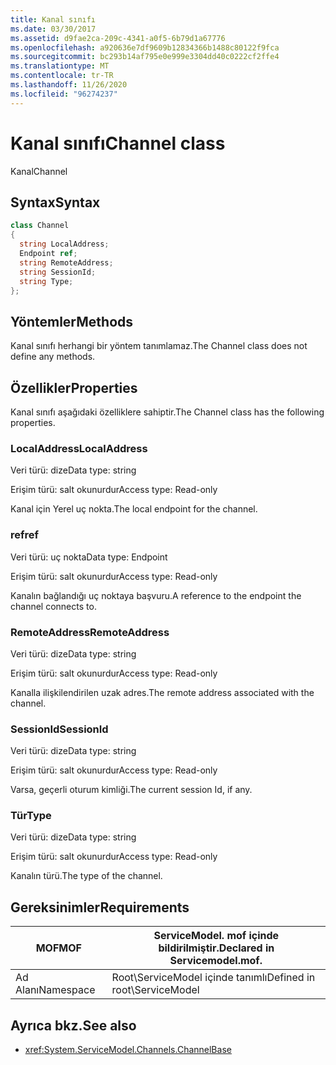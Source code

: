 ```yaml
---
title: Kanal sınıfı
ms.date: 03/30/2017
ms.assetid: d9fae2ca-209c-4341-a0f5-6b79d1a67776
ms.openlocfilehash: a920636e7df9609b12834366b1488c80122f9fca
ms.sourcegitcommit: bc293b14af795e0e999e3304dd40c0222cf2ffe4
ms.translationtype: MT
ms.contentlocale: tr-TR
ms.lasthandoff: 11/26/2020
ms.locfileid: "96274237"
---
```

# <a name="channel-class"></a><span data-ttu-id="93142-102">Kanal sınıfı</span><span class="sxs-lookup"><span data-stu-id="93142-102">Channel class</span></span>

<span data-ttu-id="93142-103">Kanal</span><span class="sxs-lookup"><span data-stu-id="93142-103">Channel</span></span>  
  
## <a name="syntax"></a><span data-ttu-id="93142-104">Syntax</span><span class="sxs-lookup"><span data-stu-id="93142-104">Syntax</span></span>  
  
```csharp
class Channel  
{  
  string LocalAddress;  
  Endpoint ref;  
  string RemoteAddress;  
  string SessionId;  
  string Type;  
};  
```  
  
## <a name="methods"></a><span data-ttu-id="93142-105">Yöntemler</span><span class="sxs-lookup"><span data-stu-id="93142-105">Methods</span></span>  

 <span data-ttu-id="93142-106">Kanal sınıfı herhangi bir yöntem tanımlamaz.</span><span class="sxs-lookup"><span data-stu-id="93142-106">The Channel class does not define any methods.</span></span>  
  
## <a name="properties"></a><span data-ttu-id="93142-107">Özellikler</span><span class="sxs-lookup"><span data-stu-id="93142-107">Properties</span></span>  

 <span data-ttu-id="93142-108">Kanal sınıfı aşağıdaki özelliklere sahiptir.</span><span class="sxs-lookup"><span data-stu-id="93142-108">The Channel class has the following properties.</span></span>  
  
### <a name="localaddress"></a><span data-ttu-id="93142-109">LocalAddress</span><span class="sxs-lookup"><span data-stu-id="93142-109">LocalAddress</span></span>  

 <span data-ttu-id="93142-110">Veri türü: dize</span><span class="sxs-lookup"><span data-stu-id="93142-110">Data type: string</span></span>  
  
 <span data-ttu-id="93142-111">Erişim türü: salt okunurdur</span><span class="sxs-lookup"><span data-stu-id="93142-111">Access type: Read-only</span></span>  
  
 <span data-ttu-id="93142-112">Kanal için Yerel uç nokta.</span><span class="sxs-lookup"><span data-stu-id="93142-112">The local endpoint for the channel.</span></span>  
  
### <a name="ref"></a><span data-ttu-id="93142-113">ref</span><span class="sxs-lookup"><span data-stu-id="93142-113">ref</span></span>  

 <span data-ttu-id="93142-114">Veri türü: uç nokta</span><span class="sxs-lookup"><span data-stu-id="93142-114">Data type: Endpoint</span></span>  
  
 <span data-ttu-id="93142-115">Erişim türü: salt okunurdur</span><span class="sxs-lookup"><span data-stu-id="93142-115">Access type: Read-only</span></span>  
  
 <span data-ttu-id="93142-116">Kanalın bağlandığı uç noktaya başvuru.</span><span class="sxs-lookup"><span data-stu-id="93142-116">A reference to the endpoint the channel connects to.</span></span>  
  
### <a name="remoteaddress"></a><span data-ttu-id="93142-117">RemoteAddress</span><span class="sxs-lookup"><span data-stu-id="93142-117">RemoteAddress</span></span>  

 <span data-ttu-id="93142-118">Veri türü: dize</span><span class="sxs-lookup"><span data-stu-id="93142-118">Data type: string</span></span>  
  
 <span data-ttu-id="93142-119">Erişim türü: salt okunurdur</span><span class="sxs-lookup"><span data-stu-id="93142-119">Access type: Read-only</span></span>  
  
 <span data-ttu-id="93142-120">Kanalla ilişkilendirilen uzak adres.</span><span class="sxs-lookup"><span data-stu-id="93142-120">The remote address associated with the channel.</span></span>  
  
### <a name="sessionid"></a><span data-ttu-id="93142-121">SessionId</span><span class="sxs-lookup"><span data-stu-id="93142-121">SessionId</span></span>  

 <span data-ttu-id="93142-122">Veri türü: dize</span><span class="sxs-lookup"><span data-stu-id="93142-122">Data type: string</span></span>  
  
 <span data-ttu-id="93142-123">Erişim türü: salt okunurdur</span><span class="sxs-lookup"><span data-stu-id="93142-123">Access type: Read-only</span></span>  
  
 <span data-ttu-id="93142-124">Varsa, geçerli oturum kimliği.</span><span class="sxs-lookup"><span data-stu-id="93142-124">The current session Id, if any.</span></span>  
  
### <a name="type"></a><span data-ttu-id="93142-125">Tür</span><span class="sxs-lookup"><span data-stu-id="93142-125">Type</span></span>  

 <span data-ttu-id="93142-126">Veri türü: dize</span><span class="sxs-lookup"><span data-stu-id="93142-126">Data type: string</span></span>  
  
 <span data-ttu-id="93142-127">Erişim türü: salt okunurdur</span><span class="sxs-lookup"><span data-stu-id="93142-127">Access type: Read-only</span></span>  
  
 <span data-ttu-id="93142-128">Kanalın türü.</span><span class="sxs-lookup"><span data-stu-id="93142-128">The type of the channel.</span></span>  
  
## <a name="requirements"></a><span data-ttu-id="93142-129">Gereksinimler</span><span class="sxs-lookup"><span data-stu-id="93142-129">Requirements</span></span>  
  
|<span data-ttu-id="93142-130">MOF</span><span class="sxs-lookup"><span data-stu-id="93142-130">MOF</span></span>|<span data-ttu-id="93142-131">ServiceModel. mof içinde bildirilmiştir.</span><span class="sxs-lookup"><span data-stu-id="93142-131">Declared in Servicemodel.mof.</span></span>|  
|---------|-----------------------------------|  
|<span data-ttu-id="93142-132">Ad Alanı</span><span class="sxs-lookup"><span data-stu-id="93142-132">Namespace</span></span>|<span data-ttu-id="93142-133">Root\ServiceModel içinde tanımlı</span><span class="sxs-lookup"><span data-stu-id="93142-133">Defined in root\ServiceModel</span></span>|  
  
## <a name="see-also"></a><span data-ttu-id="93142-134">Ayrıca bkz.</span><span class="sxs-lookup"><span data-stu-id="93142-134">See also</span></span>

- <xref:System.ServiceModel.Channels.ChannelBase>
